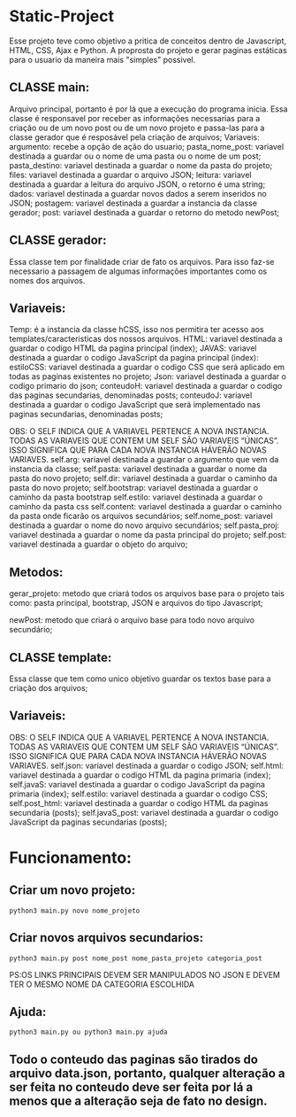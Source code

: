 # Static-Project

Esse projeto teve como objetivo a pritica de conceitos dentro de Javascript, HTML, CSS, Ajax e Python.
A proprosta do projeto e gerar paginas estáticas para o usuario da maneira mais "simples" possivel.

## CLASSE main:

Arquivo principal, portanto é por lá que a execução do programa inicia.
Essa classe é responsavel por receber as informações necessarias para a criação ou de um novo post ou de um novo projeto e passa-las para a classe gerador que é resposável pela criação de arquivos;
Variaveis:
argumento: recebe a opção de ação do usuario;
pasta_nome_post: variavel destinada a guardar ou o nome de uma pasta ou o nome de um post;
pasta_destino: variavel destinada a guardar o nome da pasta do projeto; 
files:  variavel destinada a guardar o arquivo JSON;
leitura:  variavel destinada a guardar a leitura do arquivo JSON, o retorno é uma string;
dados: variavel destinada a guardar novos dados a serem inseridos no JSON; 
postagem:  variavel destinada a guardar a instancia da classe gerador;
post:  variavel destinada a guardar o retorno do metodo newPost;
	
## CLASSE gerador:

Essa classe tem por finalidade criar de fato os arquivos. Para isso faz-se necessario a passagem de algumas informações importantes como os nomes dos arquivos.
## Variaveis:
Temp: é a instancia da classe hCSS, isso nos permitira ter acesso aos templates/caracteristicas dos nossos arquivos. 
HTML: variavel destinada a guardar o codigo HTML da pagina principal (index);
JAVAS: variavel destinada a guardar o codigo JavaScript da pagina principal (index): 
estiloCSS: variavel destinada a guardar o codigo CSS que será aplicado em todas as paginas existentes no projeto;
Json: variavel destinada a guardar o codigo primario do json;
conteudoH: variavel destinada a guardar o codigo das paginas secundarias,  denominadas posts;
conteudoJ: variavel destinada a guardar o codigo JavaScript que será implementado nas paginas secundarias, denominadas posts;

OBS: O SELF INDICA QUE A VARIAVEL PERTENCE A NOVA INSTANCIA. TODAS AS VARIAVEIS QUE CONTEM UM SELF SÃO VARIAVEIS “ÚNICAS”. ISSO SIGNIFICA QUE PARA CADA NOVA INSTANCIA HÁVERÃO NOVAS VARIAVES.
self.arg: variavel destinada a guardar o  argumento que vem da instancia da classe;
self.pasta: variavel destinada a guardar o nome da pasta do novo projeto;
self.dir: variavel destinada a guardar o caminho da pasta do novo projeto;
self.bootstrap: variavel destinada a guardar o caminho da pasta bootstrap
self.estilo: variavel destinada a guardar o caminho da pasta css
self.content:  variavel destinada a guardar o caminho da pasta onde ficarão os arquivos secundários;
self.nome_post:  variavel destinada a guardar o nome do novo arquivo secundários;
self.pasta_proj:  variavel destinada a guardar o nome da pasta principal do projeto;
self.post:  variavel destinada a guardar o objeto do arquivo;


## Metodos:
gerar_projeto: metodo que criará todos os arquivos base para o projeto tais como: pasta principal, bootstrap, JSON e arquivos do tipo Javascript;

newPost: metodo que criará o arquivo base para todo novo arquivo secundário;

## CLASSE template:

Essa classe que tem como unico objetivo guardar os textos base para a criação dos arquivos;
## Variaveis:
OBS: O SELF INDICA QUE A VARIAVEL PERTENCE A NOVA INSTANCIA. TODAS AS VARIAVEIS QUE CONTEM UM SELF SÃO VARIAVEIS “ÚNICAS”. ISSO SIGNIFICA QUE PARA CADA NOVA INSTANCIA HÁVERÃO NOVAS VARIAVES.
self.json:  variavel destinada a guardar o codigo JSON;
self.html: variavel destinada a guardar o codigo HTML da pagina primaria (index);
self.javaS: variavel destinada a guardar o codigo JavaScript da pagina primaria (index);
self.estilo: variavel destinada a guardar o codigo CSS;
self.post_html: variavel destinada a guardar o codigo HTML da paginas secundaria (posts);
self.javaS_post: variavel destinada a guardar o codigo JavaScript da paginas secundarias (posts);



# Funcionamento: 
## Criar um novo projeto:
```
python3 main.py novo nome_projeto
```
## Criar novos arquivos secundarios:
```
python3 main.py post nome_post nome_pasta_projeto categoria_post
```
PS:OS LINKS PRINCIPAIS DEVEM SER MANIPULADOS NO JSON E DEVEM TER O MESMO NOME DA CATEGORIA ESCOLHIDA
## Ajuda:
```
python3 main.py ou python3 main.py ajuda
```
## Todo o conteudo das paginas são tirados do arquivo data.json, portanto, qualquer alteração a ser feita no conteudo deve ser feita por lá a menos que a alteração seja de fato no design.

